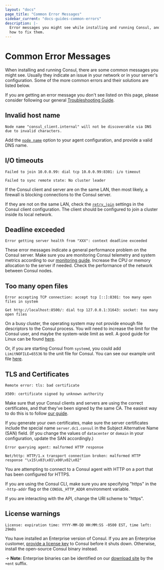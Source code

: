 ```yaml
---
layout: "docs"
page_title: "Common Error Messages"
sidebar_current: "docs-guides-common-errors"
description: |-
  Error messages you might see while installing and running Consul, and 
  how to fix them.
---
```


# Common Error Messages

When installing and running Consul, there are some common messages you might
see. Usually they indicate an issue in your network or in your server's
configuration. Some of the more common errors and their solutions are listed
below.

If you are getting an error message you don't see listed on this page, 
please consider following our general [Troubleshooting Guide][troubleshooting].

## Invalid host name

```
Node name "consul_client.internal" will not be discoverable via DNS due to invalid characters.
```

Add the [`node name`][node_name] option to your agent configuration, and 
provide a valid DNS name.

## I/O timeouts

```
Failed to join 10.0.0.99: dial tcp 10.0.0.99:8301: i/o timeout
```
```
Failed to sync remote state: No cluster leader 
```

If the Consul client and server are on the same LAN, then most likely, a 
firewall is blocking connections to the Consul server. 

If they are not on the same LAN, check the [`retry_join`][retry_join] settings 
in the Consul client configuration. The client should be configured to join a 
cluster inside its local network.

## Deadline exceeded

```
Error getting server health from "XXX": context deadline exceeded
```

These error messages indicate a general performance problem on the Consul 
server. Make sure you are monitoring Consul telemetry and system metrics 
according to our [monitoring guide][monitoring]. Increase the CPU or
memory allocation to the server if needed. Check the performance of the
network between Consul nodes.


## Too many open files

```
Error accepting TCP connection: accept tcp [::]:8301: too many open files in system
```
```
Get http://localhost:8500/: dial tcp 127.0.0.1:31643: socket: too many open files
```

On a busy cluster, the operating system may not provide enough file descriptors 
to the Consul process. You will need to increase the limit for the Consul user, and
maybe the system-wide limit as well. A good guide for Linux can be found 
[here][files].

Or, if you are starting Consul from `systemd`, you could add `LimitNOFILE=65536` to
the unit file for Consul. You can see our example unit file [here][systemd].

## TLS and Certificates

```
Remote error: tls: bad certificate
```
```
X509: certificate signed by unknown authority
```

Make sure that your Consul clients and servers are using the correct certificates,
and that they've been signed by the same CA. The easiest way to do this is to 
follow [our guide][certificates]. 

If you generate your own certificates, make sure the server certificates include
the special name `server.dc1.consul` in the Subject Alternative Name (SAN)
field. (If you change the values of `datacenter` or `domain` in your configuration,
update the SAN accordingly.)

```
Error querying agent: malformed HTTP response 
```
```
Net/http: HTTP/1.x transport connection broken: malformed HTTP response "\x15\x03\x01\x00\x02\x02"
```

You are attempting to connect to a Consul agent with HTTP on a port that has 
been configured for HTTPS.

If you are using the Consul CLI, make sure you are specifying "https" in the
`-http-addr` flag or the `CONSUL_HTTP_ADDR` environment variable.

If you are interacting with the API, change the URI scheme to "https".

## License warnings

```
License: expiration time: YYYY-MM-DD HH:MM:SS -0500 EST, time left: 29m0s
```

You have installed an Enterprise version of Consul. If you are an Enterprise
customer, [provide a license key][license] to Consul before it shuts down.
Otherwise, install the open-source Consul binary instead.

-> **Note:** Enterprise binaries can be identified on our [download site][releases]
by the `+ent` suffix.


[troubleshooting]: https://learn.hashicorp.com/consul/day-2-operations/advanced-operations/troubleshooting
[node_name]: https://www.consul.io/docs/agent/options.html#retry-join
[retry_join]: https://www.consul.io/docs/agent/options.html#retry-join
[license]: https://www.consul.io/docs/commands/license.html
[releases]: https://releases.hashicorp.com/consul/
[files]: https://easyengine.io/tutorials/linux/increase-open-files-limit
[certificates]: https://learn.hashicorp.com/consul/advanced/day-1-operations/certificates
[systemd]: https://learn.hashicorp.com/consul/advanced/day-1-operations/deployment-guide#configure-systemd
[monitoring]: https://learn.hashicorp.com/consul/advanced/day-1-operations/monitoring
